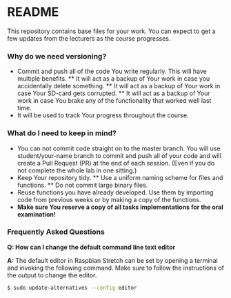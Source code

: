 # README #

This repository contains base files for your work. You can expect to get a few updates from the lecturers as the course progresses.

### Why do we need versioning? ###
* Commit and push all of the code You write regularly. This will have multiple benefits.
** It will act as a backup of Your work in case you accidentally delete something.
** It will act as a backup of Your work in case Your SD-card gets corrupted.
** It will act as a backup of Your work in case You brake any of the functionality that worked well last time.
* It will be used to track Your progress throughout the course.

### What do I need to keep in mind? ###
* You can not commit code straight on to the master branch. You will use student/your-name branch to commit and push all of your code and will create a Pull Request (PR) at the end of each session. (Even if you do not complete the whole lab in one sitting.)
* Keep Your repository tidy.
** Use a uniform naming scheme for files and functions.
** Do not commit large binary files.
* Reuse functions you have already developed. Use them by importing code from previous weeks or by making a copy of the functions.
* **Make sure You reserve a copy of all tasks implementations for the oral examination!**

### Frequently Asked Questions ###
**Q: How can I change the default command line text editor**

**A:** The default editor in Raspbian Stretch can be set by opening a terminal and invoking the following command. Make sure to follow the instructions of the output to change the editor.
```sh
$ sudo update-alternatives --config editor
```
